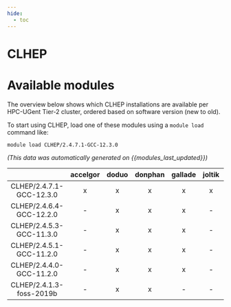 ```yaml
---
hide:
  - toc
---
```


CLHEP
=====

# Available modules


The overview below shows which CLHEP installations are available per HPC-UGent Tier-2 cluster, ordered based on software version (new to old).

To start using CLHEP, load one of these modules using a `module load` command like:

```shell
module load CLHEP/2.4.7.1-GCC-12.3.0
```

*(This data was automatically generated on {{modules_last_updated}})*  

| |accelgor|doduo|donphan|gallade|joltik|shinx|
| :---: | :---: | :---: | :---: | :---: | :---: | :---: |
|CLHEP/2.4.7.1-GCC-12.3.0|x|x|x|x|x|x|
|CLHEP/2.4.6.4-GCC-12.2.0|-|x|x|x|-|-|
|CLHEP/2.4.5.3-GCC-11.3.0|-|x|x|x|-|-|
|CLHEP/2.4.5.1-GCC-11.2.0|-|x|x|x|-|-|
|CLHEP/2.4.4.0-GCC-11.2.0|-|x|x|x|-|-|
|CLHEP/2.4.1.3-foss-2019b|-|x|x|-|-|-|
